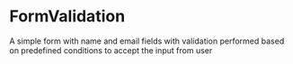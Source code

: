 # FormValidation
A simple form with name and email fields with validation performed based on predefined conditions to accept the input from user
